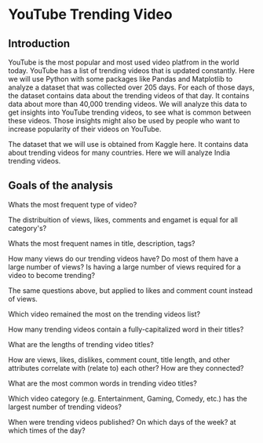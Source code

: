 # YouTube Trending Video

## Introduction

YouTube is the most popular and most used video platfrom in the world today. YouTube has a list of trending videos that is updated constantly. Here we will use Python with some packages like Pandas and Matplotlib to analyze a dataset that was collected over 205 days. For each of those days, the dataset contains data about the trending videos of that day. It contains data about more than 40,000 trending videos. We will analyze this data to get insights into YouTube trending videos, to see what is common between these videos. Those insights might also be used by people who want to increase popularity of their videos on YouTube.

The dataset that we will use is obtained from Kaggle here. It contains data about trending videos for many countries. Here we will analyze India trending videos.

## Goals of the analysis

Whats the most frequent type of video?

The distribuition of views, likes, comments and engamet is equal for all category's?

Whats the most frequent names in title, description, tags?

How many views do our trending videos have? Do most of them have a large number of views? Is having a large number of views required for a video to become trending?

The same questions above, but applied to likes and comment count instead of views.

Which video remained the most on the trending videos list?

How many trending videos contain a fully-capitalized word in their titles?

What are the lengths of trending video titles? 

How are views, likes, dislikes, comment count, title length, and other attributes correlate with (relate to) each other? How are they connected?

What are the most common words in trending video titles?

Which video category (e.g. Entertainment, Gaming, Comedy, etc.) has the largest number of trending videos?

When were trending videos published? On which days of the week? at which times of the day?
